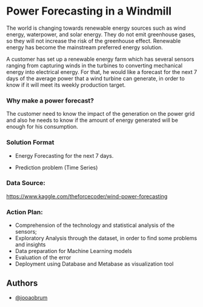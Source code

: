
# Power Forecasting in a Windmill



The world is changing towards renewable energy sources such as wind energy, waterpower, and solar energy. They do not emit greenhouse gases, so they will not increase the risk of the greenhouse effect. Renewable energy has become the mainstream preferred energy solution. 

A customer has set up a renewable energy farm which has several sensors ranging from capturing winds in the turbines to converting mechanical energy into electrical energy. For that, he would like a forecast for the next 7 days of the average power that a wind turbine can generate, in order to know if it will meet its weekly production target. 

### Why make a power forecast?
The customer need to know the impact of the generation on the power grid and also  he needs to know if the amount of energy generated will be enough for his consumption. 

### Solution Format
- Energy Forecasting for the next 7 days.

- Prediction problem (Time Series)

### Data Source:
https://www.kaggle.com/theforcecoder/wind-power-forecasting

### Action Plan:

- Comprehension of the technology and statistical analysis of the sensors;
- Exploratory Analysis through the dataset, in order to find some problems and insights
- Data preparation for Machine Learning models
- Evaluation of the error
- Deployment using Database and Metabase as visualization tool


## Authors

- [@jooaobrum](https://www.github.com/jooaobrum)

  
